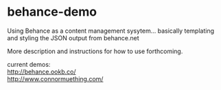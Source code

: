 # behance-demo
Using Behance as a content management sysytem... basically templating and styling the JSON output from behance.net

More description and instructions for how to use forthcoming.

current demos:  
http://behance.ookb.co/  
http://www.connormuething.com/
